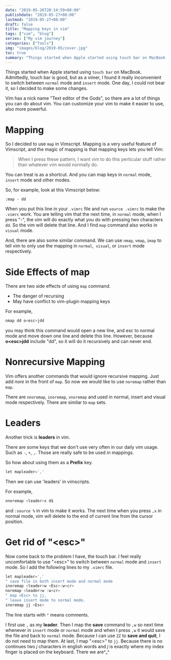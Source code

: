 ```yaml
---
date: "2019-05-26T20:14:59+08:00"
publishdate: "2019-05-27+08:00"
lastmod: "2019-05-27+08:00"
draft: false
title: "Mapping keys in vim"
tags: ["vim", "blog"]
series: ["My vim journey"]
categories: ["Tools"]
img: "images/blog/2019-05/cover.jpg"
toc: true
summary: "Things started when Apple started using touch bar on MacBook. Admittedly, touch bar is good, but as a vimer, I found it really inconvenient to switch between normal mode and insert mode. One day, I could not bear it, so I decided to make some changes."
---
```




Things started when Apple started using `touch bar` on MacBook. Admittedly, touch bar is good, but as a vimer, I found it really inconvenient to switch between `normal` mode and `insert` mode. One day, I could not bear it, so I decided to make some changes. 

Vim has a nick name "Text editor of the Gods", so there are a lot of things you can do about vim. You can customize your vim to make it easier to use, also more powerful.



# Mapping

So I decided to use `map` in Vimscript. Mapping is a very useful feature of Vimscript, and the magic of mapping is that mapping keys lets you tell Vim: 

> When I press these pattern, I want vim to do this perticular stuff rather than whatever vim would normally do.

You can treat is as a shortcut. And you can map keys in `normal` mode,  `insert` mode and other modes.

So, for example, look at this Vimscript below:

```shell
:map - dd
```

When you put this line in your `.vimrc` file and run `source .vimrc` to make the `.vimrc` work. You are telling vim that the next time, in `normal` mode, when I press "-", the vim will do exactly what you do with pressing two characters `dd`. So the vim will delete that line. And I find `map` command also works in `visual` mode.

And, there are also some similar command. We can use `nmap`, `vmap`, `imap` to tell vim to only use the mapping in `normal`,` visual`, or `insert` mode respectively.



# Side Effects of map

There are two side effects of using `map` command. 

* The danger of recursing
* May have conflict to vim-plugin mapping keys



For example, 

```c
nmap dd o<esc>jdd
```

you may think this command would open a new line, and esc to normal mode and move down one line and delete this line. However, because **o\<esc>jdd** include "dd", so it will do it recursively and can never end.



# Nonrecursive Mapping

Vim offers another commands that would ignore recursive mapping. Just add *nore* in the front of `map`. So now we would like to use `noremap` rather than `map`. 

There are  `nnoremap`, `inoremap`, `vnoremap` and used in normal, insert and visual mode respectively. There are similar to `map` sets.



# Leaders

Another trick is **leaders** in vim.

There are some keys that we don't use very often in our daily vim usage. Such as `-`, `+`, `,`. Those are really safe to be used in mappings.

So how about using them as a **Prefix** key.

```c
let mapleader=','
```

Then we can use 'leaders' in vimscripts.

For example, 

```c
nnoremap <leader>x d$
```

and `:source %` in vim to make it works. The next time when you press `,x` in normal mode, vim will delete to the end of current line from the cursor position.



# Get rid of "\<esc>"

Now come back to the problem I have, the touch bar. I feel really uncomfortable to use "\<esc>" to switch between `normal` mode and `insert` mode. So I add the following lines to my `.vimrc` file.

```c
let mapleader=','
" save file in both insert mode and normal mode
inoremap <leader>w <Esc>:w<cr>
noremap <leader>w :w<cr>
" map <Esc> to jj, 
" leave insert mode to normal mode.
inoremap jj <Esc>
```



The line starts with `"` means comments.

I first use `,` as my **leader**. Then I map the **save** command to `,w` so next time whenever in `insert` mode or `normal` mode and when I press `,w` it would save the file and back to `normal` mode. Because I can use `ZZ` to **save and quit**, I do not need to map them. At last, I map "\<esc>" to `jj`. Because there is no continues two *j* characters in english words and *j* is exactly where my index finger is placed on the keyboard. There we are^_^